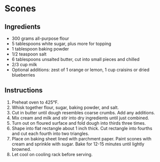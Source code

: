 # Scones

## Ingredients

- 300 grams all-purpose flour
- 5 tablespoons white sugar, plus more for topping
- 1 tablespoon baking powder
- 1/2 teaspoon salt
- 6 tablespoons unsalted butter, cut into small pieces and chilled
- 2/3 cup milk
- Optional additions: zest of 1 orange or lemon, 1 cup craisins or dried blueberries

## Instructions

1. Preheat oven to 425&deg;F.
2. Whisk together flour, sugar, baking powder, and salt.
3. Cut in butter until dough resembles coarse crumbs. Add any additions.
4. Mix cream and milk and stir into dry ingredients until just combined.
5. Turn out on floured surface and fold dough into thirds three times.
6. Shape into flat rectangle about 1 inch thick. Cut rectangle into fourths and cut each fourth into two triangles.
7. Place on baking sheet lined with parchment paper. Paint scones with cream and sprinkle with sugar. Bake for 12-15 minutes until lightly browned.
8. Let cool on cooling rack before serving.
